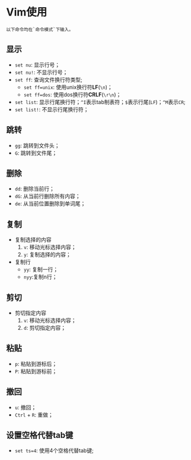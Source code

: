 # Vim使用

```tip
以下命令均在`命令模式`下输入。
```

## 显示

+ `set nu`: 显示行号；
+ `set nu!`: 不显示行号；
+ `set ff`: 查询文件换行符类型;
  + `set ff=unix`: 使用unix换行符**LF**(`\n`)；
  + `set ff=dos`: 使用dos换行符**CRLF**(`\r\n`)；
+ `set list`: 显示行尾换行符；`^I`表示tab制表符；`$`表示行尾(`LF`)；`^M`表示`CR`;
+ `set list!`: 不显示行尾换行符；

## 跳转

+ `gg`: 跳转到文件头；
+ `G`: 跳转到文件尾；

## 删除

+ `dd`: 删除当前行；
+ `dG`: 从当前行删除所有内容；
+ `de`: 从当前位置删除到单词尾；

## 复制

+ 复制选择的内容
  1. `v`: 移动光标选择内容；
  2. `y`: 复制选择的内容；
+ 复制行
  + `yy`: 复制一行；
  + `nyy`:复制n行；

## 剪切

+ 剪切指定内容
  1. `v`: 移动光标选择内容；
  2. `d`: 剪切指定内容；

## 粘贴

+ `p`: 粘贴到游标后；
+ `P`: 粘贴到游标前；

## 撤回

+ `u`: 撤回；
+ `Ctrl` + `R`: 重做；

## 设置空格代替tab键

+ `set ts=4`: 使用4个空格代替tab键;